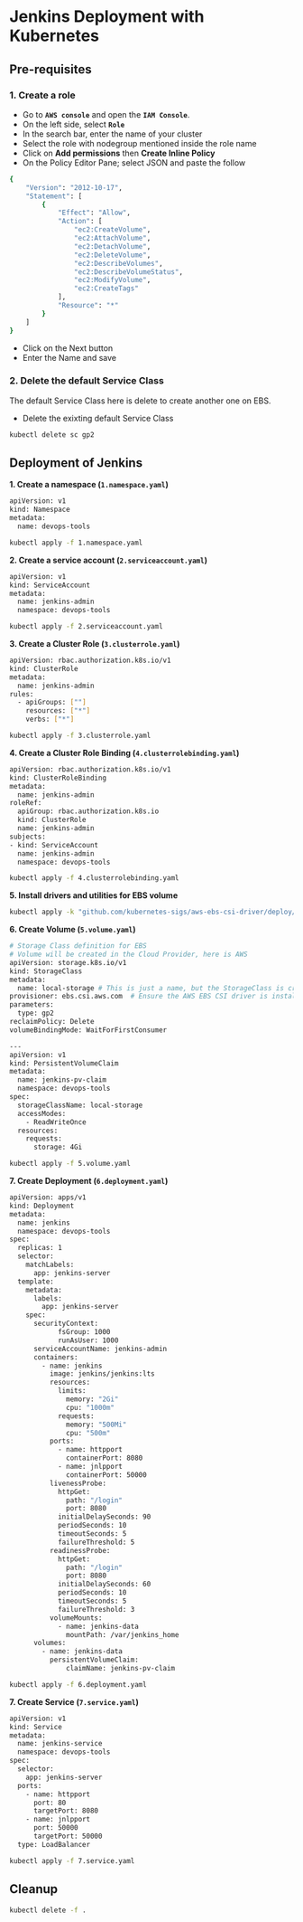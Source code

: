 # Jenkins Deployment with Kubernetes

## Pre-requisites
### 1. Create a role
- Go to **`AWS console`** and open the **`IAM Console`**.
- On the left side, select **`Role`**
- In the search bar, enter the name of your cluster
- Select the role with nodegroup mentioned inside the role name
- Click on **Add permissions** then **Create Inline Policy**
- On the Policy Editor Pane; select JSON and paste the follow

```bash
{
    "Version": "2012-10-17",
    "Statement": [
        {
            "Effect": "Allow",
            "Action": [
                "ec2:CreateVolume",
                "ec2:AttachVolume",
                "ec2:DetachVolume",
                "ec2:DeleteVolume",
                "ec2:DescribeVolumes",
                "ec2:DescribeVolumeStatus",
                "ec2:ModifyVolume",
                "ec2:CreateTags"  
            ],
            "Resource": "*"
        }
    ]
}
```
- Click on the Next button
- Enter the Name and save

### 2. Delete the default Service Class
The default Service Class here is delete to create another one on EBS.
- Delete the exixting default Service Class

```bash
kubectl delete sc gp2
```

## Deployment of Jenkins
**1. Create a namespace (`1.namespace.yaml`)**

```bash
apiVersion: v1
kind: Namespace
metadata:
  name: devops-tools
```

```bash
kubectl apply -f 1.namespace.yaml
```

**2. Create a service account (`2.serviceaccount.yaml`)**

```bash
apiVersion: v1
kind: ServiceAccount
metadata:
  name: jenkins-admin
  namespace: devops-tools
```

```bash
kubectl apply -f 2.serviceaccount.yaml
```

**3. Create a Cluster Role (`3.clusterrole.yaml`)**

```bash
apiVersion: rbac.authorization.k8s.io/v1
kind: ClusterRole
metadata:
  name: jenkins-admin
rules:
  - apiGroups: [""]
    resources: ["*"]
    verbs: ["*"]
```

```bash
kubectl apply -f 3.clusterrole.yaml
```

**4. Create a Cluster Role Binding (`4.clusterrolebinding.yaml`)**

```bash
apiVersion: rbac.authorization.k8s.io/v1
kind: ClusterRoleBinding
metadata:
  name: jenkins-admin
roleRef:
  apiGroup: rbac.authorization.k8s.io
  kind: ClusterRole
  name: jenkins-admin
subjects:
- kind: ServiceAccount
  name: jenkins-admin
  namespace: devops-tools
```

```bash
kubectl apply -f 4.clusterrolebinding.yaml
```

**5. Install drivers and utilities for EBS volume**

```bash
kubectl apply -k "github.com/kubernetes-sigs/aws-ebs-csi-driver/deploy/kubernetes/overlays/stable/ecr/?ref=master
```

**6. Create Volume (`5.volume.yaml`)**

```bash
# Storage Class definition for EBS
# Volume will be created in the Cloud Provider, here is AWS
apiVersion: storage.k8s.io/v1
kind: StorageClass
metadata:
  name: local-storage # This is just a name, but the StorageClass is created in the Coud Provider
provisioner: ebs.csi.aws.com  # Ensure the AWS EBS CSI driver is installed
parameters:
  type: gp2
reclaimPolicy: Delete
volumeBindingMode: WaitForFirstConsumer

---
apiVersion: v1
kind: PersistentVolumeClaim
metadata:
  name: jenkins-pv-claim
  namespace: devops-tools
spec:
  storageClassName: local-storage
  accessModes:
    - ReadWriteOnce
  resources:
    requests:
      storage: 4Gi
```

```bash
kubectl apply -f 5.volume.yaml
```

**7. Create Deployment (`6.deployment.yaml`)**

```bash
apiVersion: apps/v1
kind: Deployment
metadata:
  name: jenkins
  namespace: devops-tools
spec:
  replicas: 1
  selector:
    matchLabels:
      app: jenkins-server
  template:
    metadata:
      labels:
        app: jenkins-server
    spec:
      securityContext:
            fsGroup: 1000 
            runAsUser: 1000
      serviceAccountName: jenkins-admin
      containers:
        - name: jenkins
          image: jenkins/jenkins:lts
          resources:
            limits:
              memory: "2Gi"
              cpu: "1000m"
            requests:
              memory: "500Mi"
              cpu: "500m"
          ports:
            - name: httpport
              containerPort: 8080
            - name: jnlpport
              containerPort: 50000
          livenessProbe:
            httpGet:
              path: "/login"
              port: 8080
            initialDelaySeconds: 90
            periodSeconds: 10
            timeoutSeconds: 5
            failureThreshold: 5
          readinessProbe:
            httpGet:
              path: "/login"
              port: 8080
            initialDelaySeconds: 60
            periodSeconds: 10
            timeoutSeconds: 5
            failureThreshold: 3
          volumeMounts:
            - name: jenkins-data
              mountPath: /var/jenkins_home         
      volumes:
        - name: jenkins-data
          persistentVolumeClaim:
              claimName: jenkins-pv-claim
```

```bash
kubectl apply -f 6.deployment.yaml
```

**7. Create Service (`7.service.yaml`)**

```bash
apiVersion: v1
kind: Service
metadata:
  name: jenkins-service
  namespace: devops-tools
spec:
  selector:
    app: jenkins-server
  ports:
    - name: httpport
      port: 80
      targetPort: 8080
    - name: jnlpport
      port: 50000
      targetPort: 50000
  type: LoadBalancer
```

```bash
kubectl apply -f 7.service.yaml
```  

## Cleanup

```bash
kubectl delete -f .
``` 